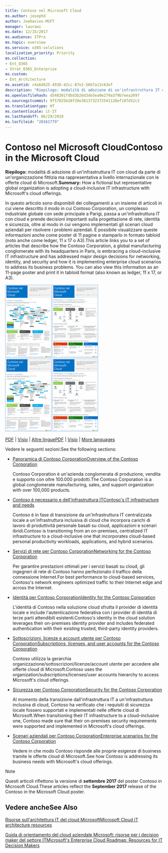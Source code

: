 ```yaml
---
title: Contoso nel Microsoft Cloud
ms.author: josephd
author: JoeDavies-MSFT
manager: laurawi
ms.date: 12/15/2017
ms.audience: ITPro
ms.topic: overview
ms.service: o365-solutions
localization_priority: Priority
ms.collection:
- Ent_O365
- Strat_O365_Enterprise
ms.custom:
- Ent_Architecture
ms.assetid: c4a6d625-4938-42cc-87e1-56b7a13c63ef
description: "Riepilogo: modalità di adozione di un'infrastruttura IT con cloud da parte di un'organizzazione fittizia ma rappresentativa a livello internazionale con le offerte cloud di Microsoft."
ms.openlocfilehash: d548301fdbd3b26d3de5ea0e279a379b7eea269f
ms.sourcegitcommit: 9f57825b10f20e3813732372541128ef187d52c3
ms.translationtype: HT
ms.contentlocale: it-IT
ms.lasthandoff: 06/29/2018
ms.locfileid: "20161779"
---
```

# <a name="contoso-in-the-microsoft-cloud"></a><span data-ttu-id="ac07e-103">Contoso nel Microsoft Cloud</span><span class="sxs-lookup"><span data-stu-id="ac07e-103">Contoso in the Microsoft Cloud</span></span>

 <span data-ttu-id="ac07e-104">**Riepilogo:** modalità di adozione di un'infrastruttura IT con cloud da parte di un'organizzazione fittizia ma rappresentativa a livello internazionale con le offerte cloud di Microsoft.</span><span class="sxs-lookup"><span data-stu-id="ac07e-104">**Summary:** How a fictional but representative global organization is adopting a cloud-inclusive IT infrastructure with Microsoft's cloud offerings.</span></span>
  
<span data-ttu-id="ac07e-p101">In questo articolo sono disponibili dei collegamenti a un insieme di articoli in cui viene descritto il modo in cui Contoso Corporation, un complesso industriale globale con sede principale a Parigi, passa a un'infrastruttura IT con cloud e prende decisioni importanti sulla progettazione di rete, identità e sicurezza, oltre al modo in cui vengono implementati gli scenari cloud aziendali per risolvere i problemi aziendali. È possibile visualizzare queste informazioni anche come poster di 11 pagine e stamparlo in formato tabloid (noto anche come ledger, 11 x 17 o A3).</span><span class="sxs-lookup"><span data-stu-id="ac07e-p101">This article links you to a set of articles that describe how the Contoso Corporation, a global manufacturing conglomerate with its headquarters in Paris, is embracing a cloud-inclusive IT infrastructure and has addressed major design decisions for networking, identity, and security and how it is implementing enterprise cloud scenarios to address its business problems. You can also view this information as an 11-page poster and print it in tabloid format (also known as ledger, 11 x 17, or A3).</span></span>
  
<span data-ttu-id="ac07e-107">[![Immagine cursore di Contoso nel poster di Microsoft Cloud.](images/Contoso_Poster/Thumbnail.png)](https://www.microsoft.com/download/details.aspx?id=54427)</span><span class="sxs-lookup"><span data-stu-id="ac07e-107">[![Thumb image of the Contoso in the Microsoft Cloud poster.](images/Contoso_Poster/Thumbnail.png)](https://www.microsoft.com/download/details.aspx?id=54427)</span></span>
  
<span data-ttu-id="ac07e-108">[PDF](https://go.microsoft.com/fwlink/p/?linkid=842085)  | [Visio](https://go.microsoft.com/fwlink/p/?linkid=842086)  | [Altre lingue](https://www.microsoft.com/download/details.aspx?id=54427)</span><span class="sxs-lookup"><span data-stu-id="ac07e-108">[PDF](https://go.microsoft.com/fwlink/p/?linkid=842085)  | [Visio](https://go.microsoft.com/fwlink/p/?linkid=842086)  | [More languages](https://www.microsoft.com/download/details.aspx?id=54427)</span></span>
  
<span data-ttu-id="ac07e-109">Vedere le seguenti sezioni:</span><span class="sxs-lookup"><span data-stu-id="ac07e-109">See the following sections:</span></span>
  
- [<span data-ttu-id="ac07e-110">Panoramica di Contoso Corporation</span><span class="sxs-lookup"><span data-stu-id="ac07e-110">Overview of the Contoso Corporation</span></span>](overview-of-the-contoso-corporation.md)
    
    <span data-ttu-id="ac07e-111">Contoso Corporation è un'azienda conglomerata di produzione, vendita e supporto con oltre 100.000 prodotti.</span><span class="sxs-lookup"><span data-stu-id="ac07e-111">The Contoso Corporation is a global conglomerate manufacturing, sales, and support organization with over 100,000 products.</span></span>
    
- [<span data-ttu-id="ac07e-112">Contoso è necessario e dell'infrastruttura IT</span><span class="sxs-lookup"><span data-stu-id="ac07e-112">Contoso's IT infrastructure and needs</span></span>](contoso-it-infrastructure-and-needs.md)
    
    <span data-ttu-id="ac07e-113">Contoso è in fase di transizione da un'infrastruttura IT centralizzata locale a un'infrastruttura inclusiva di cloud che incorpora carichi di lavoro di produttività personale basati su cloud, applicazioni e scenari ibridi.</span><span class="sxs-lookup"><span data-stu-id="ac07e-113">Contoso is transitioning from an on-premises, centralized IT infrastructure to a cloud-inclusive one that incorporates cloud-based personal productivity workloads, applications, and hybrid scenarios.</span></span>
    
- [<span data-ttu-id="ac07e-114">Servizi di rete per Contoso Corporation</span><span class="sxs-lookup"><span data-stu-id="ac07e-114">Networking for the Contoso Corporation</span></span>](networking-for-the-contoso-corporation.md)
    
    <span data-ttu-id="ac07e-115">Per garantire prestazioni ottimali per i servizi basati su cloud, gli ingegneri di rete di Contoso hanno perfezionato il traffico della connessione Internet.</span><span class="sxs-lookup"><span data-stu-id="ac07e-115">For best performance to cloud-based services, Contoso's network engineers optimized traffic to their Internet edge and across the Internet.</span></span>
    
- [<span data-ttu-id="ac07e-116">Identità per Contoso Corporation</span><span class="sxs-lookup"><span data-stu-id="ac07e-116">Identity for the Contoso Corporation</span></span>](identity-for-the-contoso-corporation.md)
    
    <span data-ttu-id="ac07e-117">L'identità di Contoso nella soluzione cloud sfrutta il provider di identità locale e include l'autenticazione federativa con i provider di identità di terze parti attendibili esistenti.</span><span class="sxs-lookup"><span data-stu-id="ac07e-117">Contoso's identity in the cloud solution leverages their on-premises identity provider and includes federated authentication with their existing trusted, third-party identity providers.</span></span>
    
- [<span data-ttu-id="ac07e-118">Sottoscrizioni, licenze e account utente per Contoso Corporation</span><span class="sxs-lookup"><span data-stu-id="ac07e-118">Subscriptions, licenses, and user accounts for the Contoso Corporation</span></span>](subscriptions-licenses-and-user-accounts-for-the-contoso-corporation.md)
    
    <span data-ttu-id="ac07e-119">Contoso utilizza la gerarchia organizzazione/sottoscrizioni/licenze/account utente per accedere alle offerte cloud di Microsoft.</span><span class="sxs-lookup"><span data-stu-id="ac07e-119">Contoso uses the organization/subscriptions/licenses/user accounts hierarchy to access Microsoft's cloud offerings.</span></span>
    
- [<span data-ttu-id="ac07e-120">Sicurezza per Contoso Corporation</span><span class="sxs-lookup"><span data-stu-id="ac07e-120">Security for the Contoso Corporation</span></span>](security-for-the-contoso-corporation.md)
    
    <span data-ttu-id="ac07e-121">Al momento della transizione dall'infrastruttura IT a un'infrastruttura inclusiva di cloud, Contoso ha verificato che i requisiti di sicurezza locale fossero supportati e implementati nelle offerte cloud di Microsoft.</span><span class="sxs-lookup"><span data-stu-id="ac07e-121">When transitioning their IT infrastructure to a cloud-inclusive one, Contoso made sure that their on-premises security requirements were supported and implemented in Microsoft's cloud offerings.</span></span>
    
- [<span data-ttu-id="ac07e-122">Scenari aziendali per Contoso Corporation</span><span class="sxs-lookup"><span data-stu-id="ac07e-122">Enterprise scenarios for the Contoso Corporation</span></span>](enterprise-scenarios-for-the-contoso-corporation.md)
    
    <span data-ttu-id="ac07e-123">Vedere in che modo Contoso risponde alle proprie esigenze di business tramite le offerte cloud di Microsoft.</span><span class="sxs-lookup"><span data-stu-id="ac07e-123">See how Contoso is addressing its business needs with Microsoft's cloud offerings.</span></span>
    
> [!NOTE]
> <span data-ttu-id="ac07e-124">Questi articoli riflettono la versione di **settembre 2017** del poster Contoso in Microsoft Cloud.</span><span class="sxs-lookup"><span data-stu-id="ac07e-124">These articles reflect the **September 2017** release of the Contoso in the Microsoft Cloud poster.</span></span>
  
## <a name="see-also"></a><span data-ttu-id="ac07e-125">Vedere anche</span><span class="sxs-lookup"><span data-stu-id="ac07e-125">See Also</span></span>

[<span data-ttu-id="ac07e-126">Risorse sull'architettura IT del cloud Microsoft</span><span class="sxs-lookup"><span data-stu-id="ac07e-126">Microsoft Cloud IT architecture resources</span></span>](microsoft-cloud-it-architecture-resources.md)

[<span data-ttu-id="ac07e-127">Guida di orientamento del cloud aziendale Microsoft: risorse per i decision maker del settore IT</span><span class="sxs-lookup"><span data-stu-id="ac07e-127">Microsoft's Enterprise Cloud Roadmap: Resources for IT Decision Makers</span></span>](https://sway.com/FJ2xsyWtkJc2taRD)



